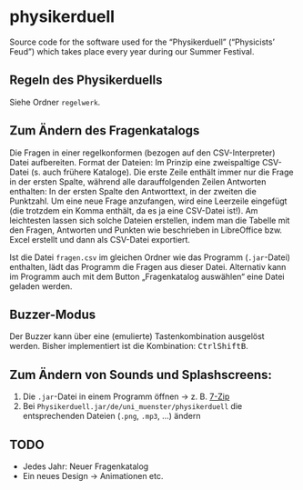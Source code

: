 # physikerduell
Source code for the software used for the “Physikerduell” (“Physicists’ Feud”) which takes place every year during our Summer Festival.

## Regeln des Physikerduells
Siehe Ordner `regelwerk`.

## Zum Ändern des Fragenkatalogs
Die Fragen in einer regelkonformen (bezogen auf den CSV-Interpreter) Datei aufbereiten.
Format der Dateien: Im Prinzip eine zweispaltige CSV-Datei (s. auch frühere Kataloge).
Die erste Zeile enthält immer nur die Frage in der ersten Spalte, während alle darauffolgenden
Zeilen Antworten enthalten: In der ersten Spalte den Antworttext, in der zweiten die Punktzahl.
Um eine neue Frage anzufangen, wird eine Leerzeile eingefügt (die trotzdem ein Komma enthält,
da es ja eine CSV-Datei ist!). Am leichtesten lassen sich solche Dateien erstellen, indem man
die Tabelle mit den Fragen, Antworten und Punkten wie beschrieben in LibreOffice bzw. Excel
erstellt und dann als CSV-Datei exportiert.

Ist die Datei `fragen.csv` im gleichen Ordner wie das Programm (`.jar`-Datei) enthalten,
lädt das Programm die Fragen aus dieser Datei. Alternativ kann im Programm auch mit
dem Button „Fragenkatalog auswählen“ eine Datei geladen werden.

## Buzzer-Modus
Der Buzzer kann über eine (emulierte) Tastenkombination ausgelöst werden. Bisher implementiert ist die Kombination: <kbd>Ctrl</kbd><kbd>Shift</kbd><kbd>B</kbd>.

## Zum Ändern von Sounds und Splashscreens:
1. Die `.jar`-Datei in einem Programm öffnen → z.&nbsp;B. [7-Zip](http://www.7-zip.de/)
2. Bei `Physikerduell.jar/de/uni_muenster/physikerduell` die entsprechenden Dateien (`.png`, `.mp3`, …) ändern

## TODO
- Jedes Jahr: Neuer Fragenkatalog
- Ein neues Design → Animationen etc.
